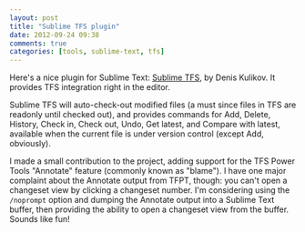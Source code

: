 ```yaml
---
layout: post
title: "Sublime TFS plugin"
date: 2012-09-24 09:38
comments: true
categories: [tools, sublime-text, tfs]
---
```


Here's a nice plugin for Sublime Text: [Sublime TFS](https://bitbucket.org/CDuke/sublime-tfs/wiki/Home), by Denis Kulikov. It provides TFS integration right in the editor.<!--more-->

Sublime TFS will auto-check-out modified files (a must since files in TFS are readonly until checked out), and provides commands for Add, Delete, History, Check in, Check out, Undo, Get latest, and Compare with latest, available when the current file is under version control (except Add, obviously).

I made a small contribution to the project, adding support for the TFS Power Tools "Annotate" feature (commonly known as "blame"). I have one major complaint about the Annotate output from TFPT, though: you can't open a changeset view by clicking a changeset number. I'm considering using the `/noprompt` option and dumping the Annotate output into a Sublime Text buffer, then providing the ability to open a changeset view from the buffer. Sounds like fun!

